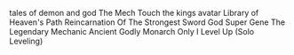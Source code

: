 tales of demon and god
The Mech Touch
the kings avatar
Library of Heaven's Path
Reincarnation Of The Strongest Sword God
Super Gene
The Legendary Mechanic
Ancient Godly Monarch
Only I Level Up (Solo Leveling)